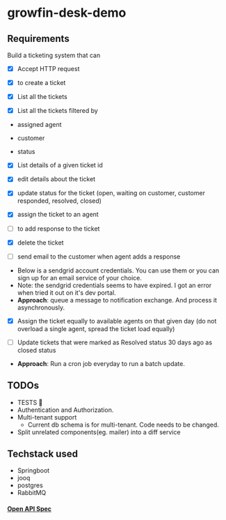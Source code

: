 # growfin-desk-demo
## Requirements
 Build a ticketing system that can 
- [x] Accept HTTP request 

- [x] to create a ticket 

- [x] List all the tickets 

- [x] List all the tickets filtered by 

 -  assigned agent 
 
 -  customer 
 
 -  status 
 
- [x] List details of a given ticket id 

- [x] edit details about the ticket 

- [x] update status for the ticket (open, waiting on customer, customer responded, resolved, closed) 

- [x] assign the ticket to an agent 

- [ ] to add response to the ticket 

- [x] delete the ticket 

- [ ] send email to the customer when agent adds a response 

 -  Below is a sendgrid account credentials. You can use them or you can sign up for an email service of your choice. 
 -  Note: the sendgrid credentials seems to have expired. I got an error when tried it out on it's dev portal.
 -  **Approach**: queue a message to notification exchange. And process it asynchronously.

- [x] Assign the ticket equally to available agents on that given day (do not overload a single agent, spread the ticket load equally) 

- [ ] Update tickets that were marked as Resolved status 30 days ago as closed status

 -   **Approach**: Run a cron job everyday to run a batch update.


## TODOs
 - TESTS 😬
 - Authentication and Authorization.
 - Multi-tenant support
   - Current db schema is for multi-tenant. Code needs to be changed.
 - Split unrelated components(eg. mailer) into a diff service
   
## Techstack used
 - Springboot
  - jooq
 - postgres
 - RabbitMQ

 #### [Open API Spec](api-spec.yaml)


